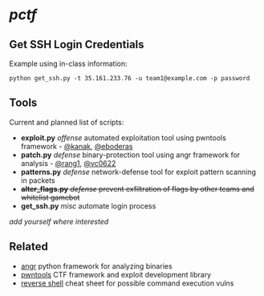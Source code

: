 # _pctf_

## Get SSH Login Credentials
Example using in-class information:
```shell
python get_ssh.py -t 35.161.233.76 -u team1@example.com -p password
```

## Tools
Current and planned list of scripts:
+ **exploit.py** _offense_ automated exploitation tool using pwntools framework - [@kanak](https://cse545spring17.slack.com/team/kanak), [@eboderas](https://cse545spring17.slack.com/team/eboderas)
+ **patch.py** _defense_ binary-protection tool using angr framework for analysis - [@rang1](https://cse545spring17.slack.com/team/rang1), [@vc0622](https://cse545spring17.slack.com/team/vc0622)
+ **patterns.py** _defense_ network-defense tool for exploit pattern scanning in packets
+ ~~**alter_flags.py** _defense_ prevent exfiltration of flags by other teams and whitelist gamebot~~
+ **get_ssh.py** _misc_ automate login process

_add yourself where interested_

## Related
+ [angr](http://angr.io/) python framework for analyzing binaries
+ [pwntools](https://github.com/Gallopsled/pwntools#readme) CTF framework and exploit development library
+ [reverse shell](http://pentestmonkey.net/cheat-sheet/shells/reverse-shell-cheat-sheet) cheat sheet for possible command execution vulns
